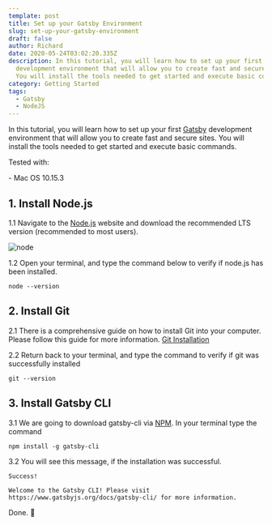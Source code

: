 ```yaml
---
template: post
title: Set up your Gatsby Environment
slug: set-up-your-gatsby-environment
draft: false
author: Richard
date: 2020-05-24T03:02:20.335Z
description: In this tutorial, you will learn how to set up your first Gatsby
  development environment that will allow you to create fast and secure sites.
  You will install the tools needed to get started and execute basic commands.
category: Getting Started
tags:
  - Gatsby
  - NodeJS
---
```

In this tutorial, you will learn how to set up your first [Gatsby](https://www.gatsbyjs.org) development environment that will allow you to create fast and secure sites. You will install the tools needed to get started and execute basic commands.

Tested with:

\- Mac OS 10.15.3

## 1. Install Node.js

1.1 Navigate to the [Node.js](https://nodejs.org/en/) website and download the recommended LTS version (recommended to most users). 

![node](/media/node.png "node")

1.2 Open your terminal, and type the command below to verify if node.js has been installed.

```
node --version
```

## 2. Install Git

2.1 There is a comprehensive guide on how to install Git into your computer. Please follow this guide for more information. [Git Installation](https://www.atlassian.com/git/tutorials/install-git)

2.2 Return back to your terminal, and type the command to verify if git was successfully installed

```
git --version
```

## 3. Install Gatsby CLI

3.1 We are going to download gatsby-cli via [NPM](https://www.npmjs.com). In your terminal type the command

```
npm install -g gatsby-cli
```

3.2 You will see this message, if the installation was successful.

```
Success!

Welcome to the Gatsby CLI! Please visit https://www.gatsbyjs.org/docs/gatsby-cli/ for more information.
```

Done. 🙂